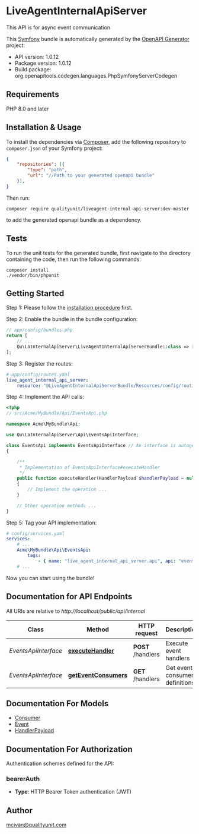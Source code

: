 # LiveAgentInternalApiServer
This API is for async event communication

This [Symfony](https://symfony.com/) bundle is automatically generated by the [OpenAPI Generator](https://openapi-generator.tech) project:

- API version: 1.0.12
- Package version: 1.0.12
- Build package: org.openapitools.codegen.languages.PhpSymfonyServerCodegen

## Requirements

PHP 8.0 and later

## Installation & Usage

To install the dependencies via [Composer](http://getcomposer.org/), add the following repository to `composer.json` of your Symfony project:

```json
{
    "repositories": [{
        "type": "path",
        "url": "//Path to your generated openapi bundle"
    }],
}
```

Then run:

```
composer require qualityunit/liveagent-internal-api-server:dev-master
```

to add the generated openapi bundle as a dependency.

## Tests

To run the unit tests for the generated bundle, first navigate to the directory containing the code, then run the following commands:

```
composer install
./vendor/bin/phpunit
```


## Getting Started

Step 1: Please follow the [installation procedure](#installation--usage) first.

Step 2: Enable the bundle in the bundle configuration:

```php
// app/config/bundles.php
return [
    // ...
    Qu\LaInternalApiServer\LiveAgentInternalApiServerBundle::class => ['all' => true],
];
```

Step 3: Register the routes:

```yaml
# app/config/routes.yaml
live_agent_internal_api_server:
    resource: "@LiveAgentInternalApiServerBundle/Resources/config/routing.yaml"
```

Step 4: Implement the API calls:

```php
<?php
// src/Acme/MyBundle/Api/EventsApi.php

namespace Acme\MyBundle\Api;

use Qu\LaInternalApiServer\Api\EventsApiInterface;

class EventsApi implements EventsApiInterface // An interface is autogenerated
{

    /**
     * Implementation of EventsApiInterface#executeHandler
     */
    public function executeHandler(HandlerPayload $handlerPayload = null, int &$responseCode, array &$responseHeaders): void
    {
        // Implement the operation ...
    }

    // Other operation methods ...
}
```

Step 5: Tag your API implementation:

```yaml
# config/services.yaml
services:
    # ...
    Acme\MyBundle\Api\EventsApi:
        tags:
            - { name: "live_agent_internal_api_server.api", api: "events" }
    # ...
```

Now you can start using the bundle!


## Documentation for API Endpoints

All URIs are relative to *http://localhost/public/api/internal*

Class | Method | HTTP request | Description
------------ | ------------- | ------------- | -------------
*EventsApiInterface* | [**executeHandler**](docs/Api/EventsApiInterface.md#executehandler) | **POST** /handlers | Execute event handlers
*EventsApiInterface* | [**getEventConsumers**](docs/Api/EventsApiInterface.md#geteventconsumers) | **GET** /handlers | Get event consumer definitions


## Documentation For Models

 - [Consumer](docs/Model/Consumer.md)
 - [Event](docs/Model/Event.md)
 - [HandlerPayload](docs/Model/HandlerPayload.md)


## Documentation For Authorization


Authentication schemes defined for the API:
### bearerAuth

- **Type**: HTTP Bearer Token authentication (JWT)


## Author

mcivan@qualityunit.com

